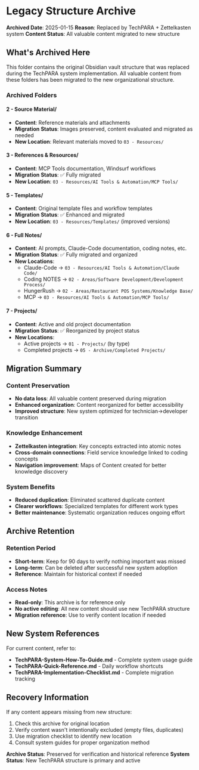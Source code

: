 # Legacy Structure Archive

**Archived Date**: 2025-01-15
**Reason**: Replaced by TechPARA + Zettelkasten system
**Content Status**: All valuable content migrated to new structure

## What's Archived Here

This folder contains the original Obsidian vault structure that was replaced during the TechPARA system implementation. All valuable content from these folders has been migrated to the new organizational structure.

### Archived Folders

#### 2 - Source Material/
- **Content**: Reference materials and attachments
- **Migration Status**: Images preserved, content evaluated and migrated as needed
- **New Location**: Relevant materials moved to `03 - Resources/`

#### 3 - References & Resources/
- **Content**: MCP Tools documentation, Windsurf workflows
- **Migration Status**: ✅ Fully migrated
- **New Location**: `03 - Resources/AI Tools & Automation/MCP Tools/`

#### 5 - Templates/
- **Content**: Original template files and workflow templates
- **Migration Status**: ✅ Enhanced and migrated
- **New Location**: `03 - Resources/Templates/` (improved versions)

#### 6 - Full Notes/
- **Content**: AI prompts, Claude-Code documentation, coding notes, etc.
- **Migration Status**: ✅ Fully migrated and organized
- **New Locations**:
  - Claude-Code → `03 - Resources/AI Tools & Automation/Claude Code/`
  - Coding NOTES → `02 - Areas/Software Development/Development Process/`
  - HungerRush → `02 - Areas/Restaurant POS Systems/Knowledge Base/`
  - MCP → `03 - Resources/AI Tools & Automation/MCP Tools/`

#### 7 - Projects/
- **Content**: Active and old project documentation
- **Migration Status**: ✅ Reorganized by project status
- **New Locations**:
  - Active projects → `01 - Projects/` (by type)
  - Completed projects → `05 - Archive/Completed Projects/`

## Migration Summary

### Content Preservation
- **No data loss**: All valuable content preserved during migration
- **Enhanced organization**: Content reorganized for better accessibility
- **Improved structure**: New system optimized for technician→developer transition

### Knowledge Enhancement
- **Zettelkasten integration**: Key concepts extracted into atomic notes
- **Cross-domain connections**: Field service knowledge linked to coding concepts
- **Navigation improvement**: Maps of Content created for better knowledge discovery

### System Benefits
- **Reduced duplication**: Eliminated scattered duplicate content
- **Clearer workflows**: Specialized templates for different work types
- **Better maintenance**: Systematic organization reduces ongoing effort

## Archive Retention

### Retention Period
- **Short-term**: Keep for 90 days to verify nothing important was missed
- **Long-term**: Can be deleted after successful new system adoption
- **Reference**: Maintain for historical context if needed

### Access Notes
- **Read-only**: This archive is for reference only
- **No active editing**: All new content should use new TechPARA structure
- **Migration reference**: Use to verify content location if needed

## New System References

For current content, refer to:
- **TechPARA-System-How-To-Guide.md** - Complete system usage guide
- **TechPARA-Quick-Reference.md** - Daily workflow shortcuts
- **TechPARA-Implementation-Checklist.md** - Complete migration tracking

## Recovery Information

If any content appears missing from new structure:
1. Check this archive for original location
2. Verify content wasn't intentionally excluded (empty files, duplicates)
3. Use migration checklist to identify new location
4. Consult system guides for proper organization method

**Archive Status**: Preserved for verification and historical reference
**System Status**: New TechPARA structure is primary and active